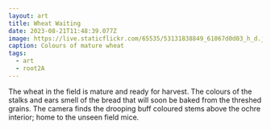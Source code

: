 ```yaml
---
layout: art
title: Wheat Waiting
date: 2023-08-21T11:48:39.077Z
image: https://live.staticflickr.com/65535/53131838849_61067d0d03_h_d.jpg
caption: Colours of mature wheat
tags:
  - art
  - root2A
---
```

The wheat in the field is mature and ready for harvest. The colours of the stalks and ears smell of the bread that will soon be baked from the threshed grains. The camera finds the drooping buff coloured stems above the ochre interior; home to the unseen field mice.

